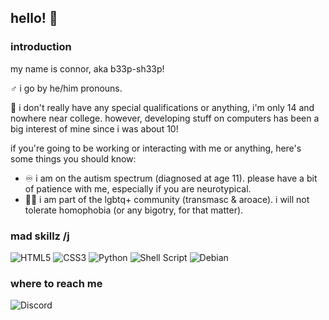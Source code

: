 ## hello! 👋

### introduction
my name is connor, aka b33p-sh33p!

:male_sign: i go by he/him pronouns.

:school: i don't really have any special qualifications or anything, i'm only 14 and nowhere near college. however, developing stuff on computers has been a big interest of mine since i was about 10!

if you're going to  be working or interacting with me or anything, here's some things you should know:
- :infinity: i am on the autism spectrum (diagnosed at age 11). please have a bit of patience with me, especially if you are neurotypical.
- :rainbow_flag: i am part of the lgbtq+ community (transmasc & aroace). i will not tolerate homophobia (or any bigotry, for that matter).

### mad skillz /j
![HTML5](https://img.shields.io/badge/html5-%23E34F26.svg?style=flat&logo=html5&logoColor=white)
![CSS3](https://img.shields.io/badge/css3-%231572B6.svg?style=flat&logo=css3&logoColor=white)
![Python](https://img.shields.io/badge/python-3670A0?style=flat&logo=python&logoColor=ffdd54)
![Shell Script](https://img.shields.io/badge/shell_script-%23121011.svg?style=flat&logo=gnu-bash&logoColor=white)
![Debian](https://img.shields.io/badge/Debian-D70A53?style=flat&logo=debian&logoColor=white)

### where to reach me
![Discord](https://img.shields.io/badge/b33p%20sh33p%231787-%237289DA.svg?style=flat&logo=discord&logoColor=white)
